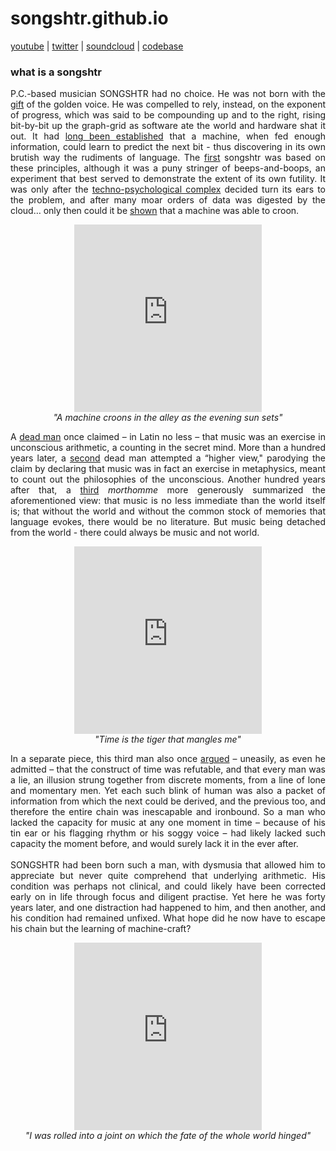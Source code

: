 # songshtr.github.io
<a href= "https://www.youtube.com/channel/UCVRpMo19NwYKloFhnw6QzMg" target="_blank">youtube</a> |
<a href= "https://twitter.com/songshtr" target="_blank">twitter</a> |
<a href= "https://soundcloud.com/songshtr" target="_blank">soundcloud</a> |
<a href="https://github.com/songeater" target="_blank">codebase</a>

### what is a songshtr

<p style="text-align: justify">P.C.-based musician SONGSHTR had no choice.  He was not born with the <a href= "https://www.lyricsfreak.com/l/leonard+cohen/tower+of+song_20082815.html" target="_blank">gift</a> of the golden voice.  He was compelled to rely, instead, on the exponent of progress, which was said to be compounding up and to the right, rising bit-by-bit up the graph-grid as software ate the world and hardware shat it out.  It had <a href="https://karpathy.github.io/2015/05/21/rnn-effectiveness/" target="_blank">long been established</a> that a machine, when fed enough information, could learn to predict the next bit - thus discovering in its own brutish way the rudiments of language.  The <a href="https://github.com/songeater/SONGSHTR" target="_blank">first</a> songshtr was based on these principles, although it was a puny stringer of beeps-and-boops, an experiment that best served to demonstrate the extent of its own futility.  It was only after the <a href="https://openai.com/" target="_blank">techno-psychological complex</a> decided turn its ears to the problem, and after many moar orders of data was digested by the cloud… only then could it be <a href="https://arxiv.org/abs/2005.00341" target="_blank">shown</a> that a machine was able to croon.</p>

<p align="center"><iframe width="300" height="300" src="https://www.youtube.com/embed/ppjlIVoEezw?cc_load_policy=1&modestbranding=1&rel=0" title="YouTube video player" frameborder="0" allow="accelerometer; autoplay; clipboard-write; encrypted-media; gyroscope; picture-in-picture" allowfullscreen></iframe>
<br><i>"A machine croons in the alley as the evening sun sets"</i></p>

<p style="text-align: justify">A <a href="https://mathshistory.st-andrews.ac.uk/Biographies/Leibniz/quotations/" target="_blank">dead man</a> once claimed – in Latin no less – that music was an exercise in unconscious arithmetic, a counting in the secret mind.  More than a hundred years later, a <a href="https://www.gutenberg.org/files/38427/38427-pdf.pdf" target="_blank">second</a> dead man attempted a “higher view," parodying the claim by declaring that music was in fact an exercise in metaphysics, meant to count out the philosophies of the unconscious.  Another hundred years after that, a <a href="https://s3.amazonaws.com/arena-attachments/911407/e11bf56a7763d0a3f72d457ea00e779b.pdf#394" target="_blank">third</a> <i>morthomme</i> more generously summarized the aforementioned view: that music is no less immediate than the world itself is; that without the world and without the common stock of memories that language evokes, there would be no literature.  But music being detached from the world - there could always be music and not world.
  
<p align="center"><iframe width="300" height="300" src="https://www.youtube.com/embed/AeldeY0RaNA?cc_load_policy=1&modestbranding=1&rel=0" title="YouTube video player" frameborder="0" allow="accelerometer; autoplay; clipboard-write; encrypted-media; gyroscope; picture-in-picture" allowfullscreen></iframe>
<br><i>"Time is the tiger that mangles me"</i></p>

<p style="text-align: justify">In a separate piece, this third man also once <a href= "https://www.gwern.net/docs/borges/1947-borges-anewrefutationoftime.pdf" target="_blank">argued</a> – uneasily, as even he admitted – that the construct of time was refutable, and that every man was a lie, an illusion strung together from discrete moments, from a line of lone and momentary men. Yet each such blink of human was also a packet of information from which the next could be derived, and the previous too, and therefore the entire chain was inescapable and ironbound. So a man who lacked the capacity for music at any one moment in time – because of his tin ear or his flagging rhythm or his soggy voice – had likely lacked such capacity the moment before, and would surely lack it in the ever after. 
<br><br>
SONGSHTR had been born such a man, with dysmusia that allowed him to appreciate but never quite comprehend that underlying arithmetic.  His condition was perhaps not clinical, and could likely have been corrected early on in life through focus and diligent practise.  Yet here he was forty years later, and one distraction had happened to him, and then another, and his condition had remained unfixed.  What hope did he now have to escape his chain but the learning of machine-craft?</p>

<p align="center"><iframe width="300" height="300" src="https://www.youtube.com/embed/_lcCJzfXl50?cc_load_policy=1&modestbranding=1&rel=0" title="YouTube video player" frameborder="0" allow="accelerometer; autoplay; clipboard-write; encrypted-media; gyroscope; picture-in-picture" allowfullscreen></iframe>
<br><i>"I was rolled into a joint on which the fate of the whole world hinged"</i></p>

